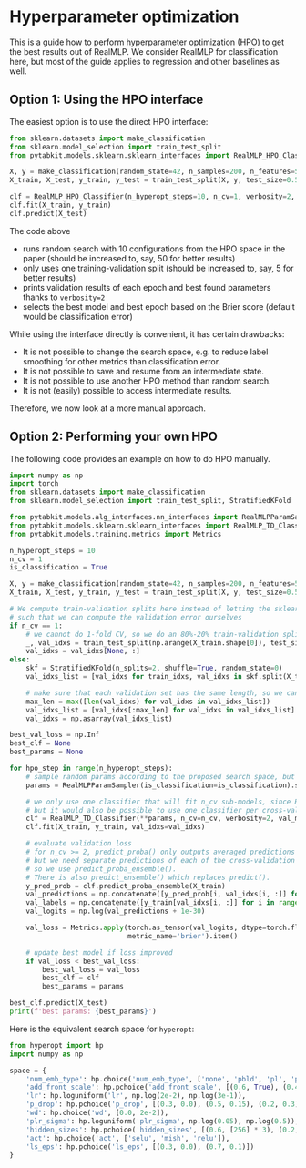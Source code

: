 # Hyperparameter optimization

This is a guide how to perform hyperparameter optimization (HPO) 
to get the best results out of RealMLP. 
We consider RealMLP for classification here, but most of the guide 
applies to regression and other baselines as well.

## Option 1: Using the HPO interface

The easiest option is to use the direct HPO interface:

```python
from sklearn.datasets import make_classification
from sklearn.model_selection import train_test_split
from pytabkit.models.sklearn.sklearn_interfaces import RealMLP_HPO_Classifier

X, y = make_classification(random_state=42, n_samples=200, n_features=5)
X_train, X_test, y_train, y_test = train_test_split(X, y, test_size=0.5, random_state=0)

clf = RealMLP_HPO_Classifier(n_hyperopt_steps=10, n_cv=1, verbosity=2, val_metric_name='brier')
clf.fit(X_train, y_train)
clf.predict(X_test)
```

The code above
- runs random search with 10 configurations from the HPO space in the paper 
(should be increased to, say, 50 for better results)
- only uses one training-validation split 
(should be increased to, say, 5 for better results)
- prints validation results of each epoch and best found parameters thanks to `verbosity=2`
- selects the best model and best epoch based on the Brier score 
(default would be classification error)

While using the interface directly is convenient, it has certain drawbacks:
- It is not possible to change the search space, 
e.g. to reduce label smoothing for other metrics than classification error.
- It is not possible to save and resume from an intermediate state.
- It is not possible to use another HPO method than random search.
- It is not (easily) possible to access intermediate results.

Therefore, we now look at a more manual approach.

## Option 2: Performing your own HPO

The following code provides an example on how to do HPO manually.

```python
import numpy as np
import torch
from sklearn.datasets import make_classification
from sklearn.model_selection import train_test_split, StratifiedKFold

from pytabkit.models.alg_interfaces.nn_interfaces import RealMLPParamSampler
from pytabkit.models.sklearn.sklearn_interfaces import RealMLP_TD_Classifier
from pytabkit.models.training.metrics import Metrics

n_hyperopt_steps = 10
n_cv = 1
is_classification = True

X, y = make_classification(random_state=42, n_samples=200, n_features=5)
X_train, X_test, y_train, y_test = train_test_split(X, y, test_size=0.5, random_state=0)

# We compute train-validation splits here instead of letting the sklearn interface do it
# such that we can compute the validation error ourselves
if n_cv == 1:
    # we cannot do 1-fold CV, so we do an 80%-20% train-validation split
    _, val_idxs = train_test_split(np.arange(X_train.shape[0]), test_size=0.2, random_state=0)
    val_idxs = val_idxs[None, :]
else:
    skf = StratifiedKFold(n_splits=2, shuffle=True, random_state=0)
    val_idxs_list = [val_idxs for train_idxs, val_idxs in skf.split(X_train, y_train)]

    # make sure that each validation set has the same length, so we can exploit vectorization
    max_len = max([len(val_idxs) for val_idxs in val_idxs_list])
    val_idxs_list = [val_idxs[:max_len] for val_idxs in val_idxs_list]
    val_idxs = np.asarray(val_idxs_list)

best_val_loss = np.Inf
best_clf = None
best_params = None

for hpo_step in range(n_hyperopt_steps):
    # sample random params according to the proposed search space, but this can be replaced by a custom HPO method
    params = RealMLPParamSampler(is_classification=is_classification).sample_params(seed=hpo_step)

    # we only use one classifier that will fit n_cv sub-models, since RealMLP can vectorize the fitting,
    # but it would also be possible to use one classifier per cross-validation split.
    clf = RealMLP_TD_Classifier(**params, n_cv=n_cv, verbosity=2, val_metric_name='brier')
    clf.fit(X_train, y_train, val_idxs=val_idxs)

    # evaluate validation loss
    # for n_cv >= 2, predict_proba() only outputs averaged predictions of the cross-validation models,
    # but we need separate predictions of each of the cross-validation members to extract the out-of-bag ones,
    # so we use predict_proba_ensemble().
    # There is also predict_ensemble() which replaces predict().
    y_pred_prob = clf.predict_proba_ensemble(X_train)
    val_predictions = np.concatenate([y_pred_prob[i, val_idxs[i, :]] for i in range(n_cv)], axis=0)
    val_labels = np.concatenate([y_train[val_idxs[i, :]] for i in range(n_cv)], axis=0)
    val_logits = np.log(val_predictions + 1e-30)

    val_loss = Metrics.apply(torch.as_tensor(val_logits, dtype=torch.float32), torch.as_tensor(val_labels),
                             metric_name='brier').item()

    # update best model if loss improved
    if val_loss < best_val_loss:
        best_val_loss = val_loss
        best_clf = clf
        best_params = params

best_clf.predict(X_test)
print(f'best params: {best_params}')
```

Here is the equivalent search space for `hyperopt`:
```python
from hyperopt import hp
import numpy as np

space = {
    'num_emb_type': hp.choice('num_emb_type', ['none', 'pbld', 'pl', 'plr']),
    'add_front_scale': hp.pchoice('add_front_scale', [(0.6, True), (0.4, False)]),
    'lr': hp.loguniform('lr', np.log(2e-2), np.log(3e-1)),
    'p_drop': hp.pchoice('p_drop', [(0.3, 0.0), (0.5, 0.15), (0.2, 0.3)]),
    'wd': hp.choice('wd', [0.0, 2e-2]),
    'plr_sigma': hp.loguniform('plr_sigma', np.log(0.05), np.log(0.5)),
    'hidden_sizes': hp.pchoice('hidden_sizes', [(0.6, [256] * 3), (0.2, [64] * 5), (0.2, [512])]),
    'act': hp.choice('act', ['selu', 'mish', 'relu']),
    'ls_eps': hp.pchoice('ls_eps', [(0.3, 0.0), (0.7, 0.1)])
}
```


